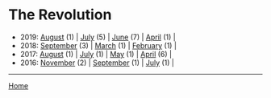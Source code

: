 # The Revolution

  * 2019: 
      [August](./the-revolution-2019-08.md) (1) | 
      [July](./the-revolution-2019-07.md) (5) | 
      [June](./the-revolution-2019-06.md) (7) | 
      [April](./the-revolution-2019-04.md) (1) | 
  * 2018: 
      [September](./the-revolution-2018-09.md) (3) | 
      [March](./the-revolution-2018-03.md) (1) | 
      [February](./the-revolution-2018-02.md) (1) | 
  * 2017: 
      [August](./the-revolution-2017-08.md) (1) | 
      [July](./the-revolution-2017-07.md) (1) | 
      [May](./the-revolution-2017-05.md) (1) | 
      [April](./the-revolution-2017-04.md) (6) | 
  * 2016: 
      [November](./the-revolution-2016-11.md) (2) | 
      [September](./the-revolution-2016-09.md) (1) | 
      [July](./the-revolution-2016-07.md) (1) | 

----

[Home](../)
